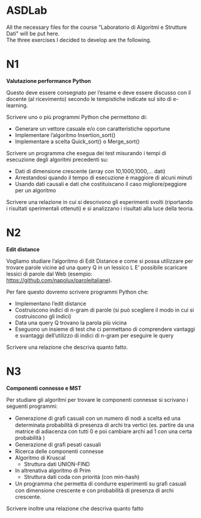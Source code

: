 # ASDLab
All the necessary files for the course "Laboratorio di Algoritmi e Strutture Dati" will be put here.  
The three exercises I decided to develop are the following.

N1
=====

**Valutazione performance Python**   

Questo deve essere consegnato per l’esame e deve essere discusso con il docente (al ricevimento) secondo le tempistiche indicate sul sito di e-learning.  

Scrivere uno o più programmi Python che permettono di: 
  
  * Generare un vettore casuale e/o con caratteristiche opportune
  * Implementare l’algoritmo Insertion_sort() 
  * Implementare a scelta Quick_sort() o Merge_sort() 

Scrivere un programma che esegua dei test misurando i tempi di esecuzione degli algoritmi precedenti su:  
  
  * Dati di dimensione crescente (array con 10,1000,1000,... dati) 
  * Arrestandosi quando il tempo di esecuzione è maggiore di alcuni minuti 
  * Usando dati causali e dati che costituiscano il caso migliore/peggiore per un algoritmo 

Scrivere una relazione in cui si descrivono gli esperimenti svolti (riportando i risultati sperimentali ottenuti) e si analizzano i risultati alla luce della teoria.  


N2
==

**Edit distance**

Vogliamo studiare l’algoritmo di Edit Distance e come si possa utilizzare per trovare parole vicine ad una query Q in un lessico L E’ possibile scaricare lessici di parole dal Web (esempio: https://github.com/napolux/paroleitaliane).   

Per fare questo dovremo scrivere programmi Python che:
 * Implementano l’edit distance
 * Costruiscono indici di n-gram di parole (si può scegliere il modo in cui si costruiscono gli indici)
 * Data una query Q trovano la parola più vicina
 * Eseguono un insieme di test che ci permettano di comprendere vantaggi e svantaggi dell’utilizzo di indici di n-gram per eseguire le query 
 
 Scrivere una relazione che descriva quanto fatto.  
 
 N3
 ==
 
 **Componenti connesse e MST**

Per studiare gli algoritmi per trovare le componenti connesse si scrivano i seguenti programmi: 
 * Generazione di graﬁ casuali con un numero di nodi a scelta ed una determinata probabilità di presenza di archi tra vertici (es. partire da una matrice di adiacenza con tutti 0 e poi cambiare archi ad 1 con una certa probabilità )
 * Generazione di graﬁ pesati casuali
 * Ricerca delle componenti connesse 
 * Algoritmo di Kruscal 
    * Struttura dati UNION-FIND
 * In altrenativa algoritmo di Prim 
    * Struttura dati coda con priorità (con min-hash) 
 * Un programma che permetta di condurre esperimenti su graﬁ casuali con dimensione crescente e con probabilità di presenza di archi crescente. 

Scrivere inoltre una relazione che descriva quanto fatto

